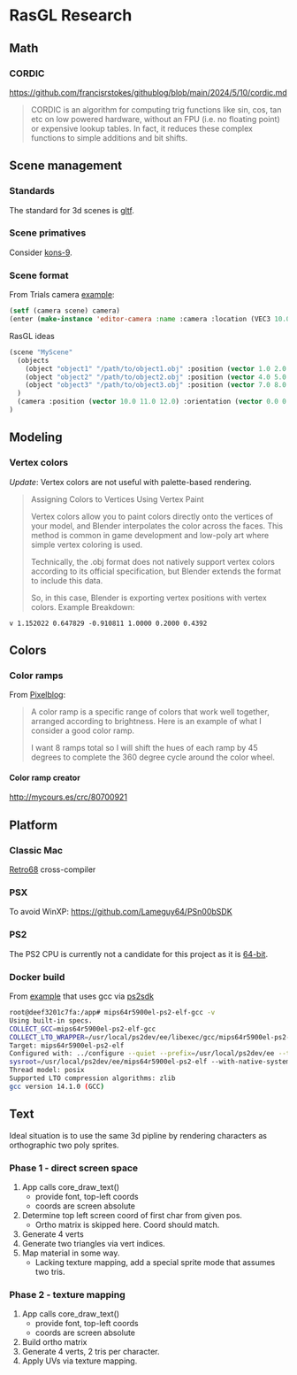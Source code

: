 # RasGL Research

## Math

### CORDIC

<https://github.com/francisrstokes/githublog/blob/main/2024/5/10/cordic.md>

> CORDIC is an algorithm for computing trig functions like sin, cos, tan etc on low powered hardware, without an FPU (i.e. no floating point) or expensive lookup tables. In fact, it reduces these complex functions to simple additions and bit shifts.

## Scene management

### Standards

The standard for 3d scenes is [gltf](https://github.com/KhronosGroup/glTF/blob/main/specification/2.0/figures/gltfOverview-2.0.0d.png).

### Scene primatives

Consider [kons-9](https://kaveh808.github.io/kons-9/#KONS-9:@POINT%20MGL-PAX:SECTION).

### Scene format

From Trials camera [example](https://github.com/Shirakumo/trial/blob/ee2b107d5f21f089e8a78fb7e4272b26e9ada99b/examples/scene-loader.lisp#L52):

```lisp
(setf (camera scene) camera)
(enter (make-instance 'editor-camera :name :camera :location (VEC3 10.0 20 14) :rotation (vec3 0.75 5.5 0.0) :fov 50 :move-speed 0.1) scene)
```

RasGL ideas

```lisp
(scene "MyScene"
  (objects
    (object "object1" "/path/to/object1.obj" :position (vector 1.0 2.0 3.0) :orientation (vector 0.0 0.0 0.0))
    (object "object2" "/path/to/object2.obj" :position (vector 4.0 5.0 6.0) :orientation (vector 0.0 0.0 0.0))
    (object "object3" "/path/to/object3.obj" :position (vector 7.0 8.0 9.0) :orientation (vector 0.0 0.0 0.0))
  )
  (camera :position (vector 10.0 11.0 12.0) :orientation (vector 0.0 0.0 0.0))
)
```

## Modeling

### Vertex colors

*Update*: Vertex colors are not useful with palette-based rendering.

> Assigning Colors to Vertices Using Vertex Paint
>
> Vertex colors allow you to paint colors directly onto the vertices of your model, and Blender interpolates the color across the faces. This method is common in game development and low-poly art where simple vertex coloring is used.
>
> Technically, the .obj format does not natively support vertex colors according to its official specification, but Blender extends the format to include this data.
>
> So, in this case, Blender is exporting vertex positions with vertex colors.
> Example Breakdown:

```plaintext
v 1.152022 0.647829 -0.910811 1.0000 0.2000 0.4392
```

## Colors

### Color ramps

From [Pixelblog](https://www.slynyrd.com/blog/2018/1/10/pixelblog-1-color-palettes):

> A color ramp is a specific range of colors that work well together, arranged according to brightness. Here is an example of what I consider a good color ramp.
>
> I want 8 ramps total so I will shift the hues of each ramp by 45 degrees to complete the 360 degree cycle around the color wheel.

#### Color ramp creator

<http://mycours.es/crc/80700921>

## Platform

### Classic Mac

[Retro68](https://github.com/autc04/Retro68) cross-compiler

### PSX

To avoid WinXP: <https://github.com/Lameguy64/PSn00bSDK>

### PS2

The PS2 CPU is currently not a candidate for this project as it is [64-bit](https://en.wikipedia.org/wiki/R5000#Derivatives).

### Docker build

From [example](https://github.com/longjoel/ultimate-homebrew/blob/main/PS2.Dockerfile) that uses gcc via [ps2sdk](https://github.com/ps2dev/ps2sdk)

```bash
root@deef3201c7fa:/app# mips64r5900el-ps2-elf-gcc -v
Using built-in specs.
COLLECT_GCC=mips64r5900el-ps2-elf-gcc
COLLECT_LTO_WRAPPER=/usr/local/ps2dev/ee/libexec/gcc/mips64r5900el-ps2-elf/14.1.0/lto-wrapper
Target: mips64r5900el-ps2-elf
Configured with: ../configure --quiet --prefix=/usr/local/ps2dev/ee --target=mips64r5900el-ps2-elf --enable-languages=c,c++ --with-float=hard --with-
sysroot=/usr/local/ps2dev/ee/mips64r5900el-ps2-elf --with-native-system-header-dir=/include --with-newlib --disable-libssp --disable-multilib --disable-nls --disable-tls --enable-cxx-flags=-G0 --enable-threads=posix --silent
Thread model: posix
Supported LTO compression algorithms: zlib
gcc version 14.1.0 (GCC)
```

## Text

Ideal situation is to use the same 3d pipline by rendering characters as orthographic two poly sprites.

### Phase 1 - direct screen space

1. App calls core_draw_text()
    - provide font, top-left coords
    - coords are screen absolute
1. Determine top left screen coord of first char from given pos.
    - Ortho matrix is skipped here. Coord should match.
1. Generate 4 verts
1. Generate two triangles via vert indices.
1. Map material in some way.
    - Lacking texture mapping, add a special sprite mode that assumes two tris.

### Phase 2 - texture mapping

1. App calls core_draw_text()
    - provide font, top-left coords
    - coords are screen absolute
1. Build ortho matrix
1. Generate 4 verts, 2 tris per character.
1. Apply UVs via texture mapping.
